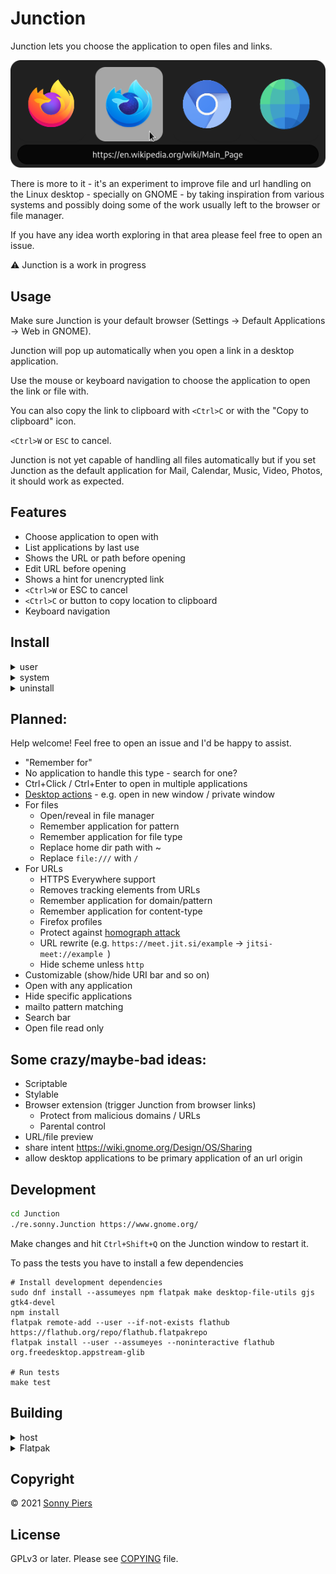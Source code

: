 <!-- <img style="vertical-align: middle;" src="data/icons/re.sonny.Junction.svg" width="120" height="120" align="left"> -->

# Junction

Junction lets you choose the application to open files and links.

![screenshot](data/screenshot.png)

There is more to it - it's an experiment to improve file and url handling on the Linux desktop - specially on GNOME - by taking inspiration from various systems and possibly doing some of the work usually left to the browser or file manager.

If you have any idea worth exploring in that area please feel free to open an issue.

<!-- <a href='https://flathub.org/apps/details/re.sonny.Junction'><img width='180' height='60' alt='Download on Flathub' src='https://flathub.org/assets/badges/flathub-badge-en.svg'/></a> -->

<!-- ## Installation

[Setup flatpak](https://flatpak.org/setup/) then

```sh
flatpak install re.sonny.Junction
```

|      Distro      |                   Package Name/Link                    |                   Maintainer                    |
| :--------------: | :----------------------------------------------------: | :---------------------------------------------: |
| Arch Linux (aur) | [`commit`](https://aur.archlinux.org/packages/commit/) | [Mark Wagie](https://github.com/yochananmarqos) | -->

⚠ Junction is a work in progress

## Usage

Make sure Junction is your default browser (Settings -> Default Applications -> Web in GNOME).

Junction will pop up automatically when you open a link in a desktop application.

Use the mouse or keyboard navigation to choose the application to open the link or file with.

You can also copy the link to clipboard with `<Ctrl>C` or with the "Copy to clipboard" icon.

`<Ctrl>W` or `ESC` to cancel.

Junction is not yet capable of handling all files automatically but if you set Junction as the default application for Mail, Calendar, Music, Video, Photos, it should work as expected.

## Features

- Choose application to open with
- List applications by last use
- Shows the URL or path before opening
- Edit URL before opening
- Shows a hint for unencrypted link
- `<Ctrl>W` or ESC to cancel
- `<Ctrl>C` or button to copy location to clipboard
- Keyboard navigation

## Install

<details>
<summary>
user
</summary>

`~/.local/bin` must be in `$PATH`

```sh
cd Junction
meson --prefix ~/.local build
ninja -C build install
```

</details>

<details>
<summary>
system
</summary>

```sh
cd Junction
meson build
ninja -C build install
```

</details>

<details>
<summary>uninstall</summary>

```sh
cd Junction
ninja -C build uninstall
```

</details>

## Planned:

Help welcome! Feel free to open an issue and I'd be happy to assist.

- "Remember for"
- No application to handle this type - search for one?
- Ctrl+Click / Ctrl+Enter to open in multiple applications
- [Desktop actions](https://specifications.freedesktop.org/desktop-entry-spec/desktop-entry-spec-latest.html#extra-actions) - e.g. open in new window / private window
- For files
  - Open/reveal in file manager
  - Remember application for pattern
  - Remember application for file type
  - Replace home dir path with ~
  - Replace `file:///` with `/`
- For URLs
  - HTTPS Everywhere support
  - Removes tracking elements from URLs
  - Remember application for domain/pattern
  - Remember application for content-type
  - Firefox profiles
  - Protect against [homograph attack](https://en.wikipedia.org/wiki/IDN_homograph_attack)
  - URL rewrite (e.g. `https://meet.jit.si/example` -> `jitsi-meet://example `)
  - Hide scheme unless `http`
- Customizable (show/hide URI bar and so on)
- Open with any application
- Hide specific applications
- mailto pattern matching
- Search bar
- Open file read only

## Some crazy/maybe-bad ideas:

- Scriptable
- Stylable
- Browser extension (trigger Junction from browser links)
  - Protect from malicious domains / URLs
  - Parental control
- URL/file preview
- share intent https://wiki.gnome.org/Design/OS/Sharing
- allow desktop applications to be primary application of an url origin

## Development

```sh
cd Junction
./re.sonny.Junction https://www.gnome.org/
```

Make changes and hit `Ctrl+Shift+Q` on the Junction window to restart it.

To pass the tests you have to install a few dependencies

```
# Install development dependencies
sudo dnf install --assumeyes npm flatpak make desktop-file-utils gjs gtk4-devel
npm install
flatpak remote-add --user --if-not-exists flathub https://flathub.org/repo/flathub.flatpakrepo
flatpak install --user --assumeyes --noninteractive flathub org.freedesktop.appstream-glib

# Run tests
make test
```

<!-- Flathub builds https://flathub.org/builds/#/apps/re.sonny.Junction -->

## Building

<details>
  <summary>host</summary>

```sh
cd Junction
meson --prefix $PWD/install build
ninja -C build install
```

</details>

<details>
  <summary>Flatpak</summary>

Use [GNOME Builder](https://wiki.gnome.org/Apps/Builder) or

```sh
cd Junction
flatpak-builder --user --force-clean --repo=repo --install-deps-from=flathub flatpak re.sonny.Junction.yaml
flatpak --user remote-add --no-gpg-verify --if-not-exists Junction repo
flatpak --user install --reinstall --assumeyes Junction re.sonny.Junction
```

</details>

## Copyright

© 2021 [Sonny Piers](https://github.com/sonnyp)

## License

GPLv3 or later. Please see [COPYING](COPYING) file.
